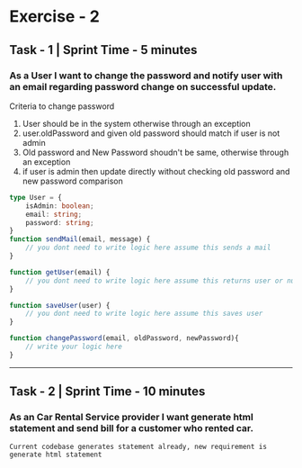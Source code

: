 # Exercise - 2

## Task - 1 | Sprint Time - 5 minutes

### As a User I want to change the password and notify user with an email regarding password change on successful update.


Criteria to change password
1. User should be in the system otherwise through an exception
2. user.oldPassword and given old password should match if user is not admin 
3. Old password and New Password shoudn't be same, otherwise through an exception
4. if user is admin then update directly without checking old password and new password comparison


```typescript
type User = {
    isAdmin: boolean;
    email: string;
    password: string;
}
function sendMail(email, message) {
    // you dont need to write logic here assume this sends a mail
}

function getUser(email) {
    // you dont need to write logic here assume this returns user or null 
}

function saveUser(user) {
    // you dont need to write logic here assume this saves user
}

function changePassword(email, oldPassword, newPassword){
    // write your logic here
}

```


--------

## Task - 2 | Sprint Time - 10 minutes

### As an Car Rental Service provider I want generate html statement and send bill for a customer who rented car.

`Current codebase generates statement already, new requirement is generate html statement`
